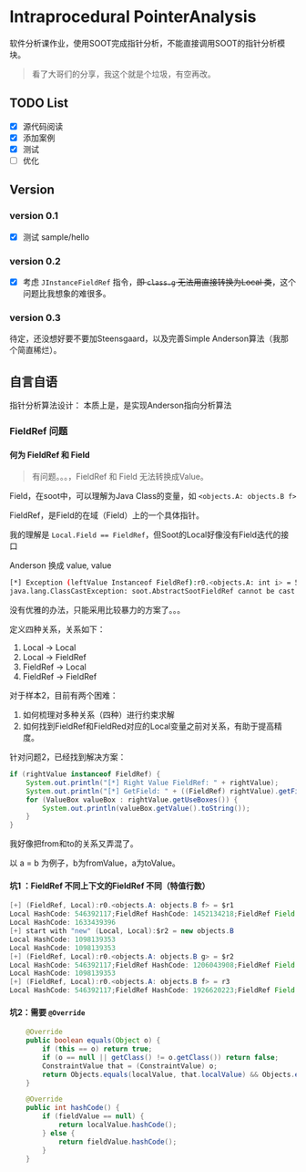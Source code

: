 # Intraprocedural PointerAnalysis
软件分析课作业，使用SOOT完成指针分析，不能直接调用SOOT的指针分析模块。

>看了大哥们的分享，我这个就是个垃圾，有空再改。
> 

## TODO List
- [x] 源代码阅读
- [x] 添加案例
- [x] 测试
- [ ] 优化

## Version
### version 0.1
- [x] 测试 sample/hello

### version 0.2
- [x] 考虑 `JInstanceFieldRef` 指令，~~即 `class.g` 无法用直接转换为Local 类~~，这个问题比我想象的难很多。

### version 0.3

待定，还没想好要不要加Steensgaard，以及完善Simple Anderson算法（我那个简直稀烂）。

## 自言自语

指针分析算法设计：
本质上是，是实现Anderson指向分析算法

### FieldRef 问题

#### 何为 FieldRef 和 Field
> 有问题。。。，FieldRef 和 Field 无法转换成Value。
>

Field，在soot中，可以理解为Java Class的变量，如 `<objects.A: objects.B f>`

FieldRef，是Field的在域（Field）上的一个具体指针。

我的理解是 `Local.Field == FieldRef`，但Soot的Local好像没有Field迭代的接口

Anderson 换成 value, value


```bash
[*] Exception (leftValue Instanceof FieldRef):r0.<objects.A: int i> = 5
java.lang.ClassCastException: soot.AbstractSootFieldRef cannot be cast to soot.Value
```

没有优雅的办法，只能采用比较暴力的方案了。。。

定义四种关系，关系如下：
1. Local -> Local
2. Local -> FieldRef
3. FieldRef -> Local
4. FieldRef -> FieldRef

对于样本2，目前有两个困难：
1. 如何梳理对多种关系（四种）进行约束求解
2. 如何找到FieldRef和FieldRed对应的Local变量之前对关系，有助于提高精度。 

针对问题2，已经找到解决方案：
```java
if (rightValue instanceof FieldRef) {
    System.out.println("[*] Right Value FieldRef: " + rightValue);
    System.out.println("[*] GetField: " + ((FieldRef) rightValue).getField());
    for (ValueBox valueBox : rightValue.getUseBoxes()) {
        System.out.println(valueBox.getValue().toString());
    }
}
```

我好像把from和to的关系又弄混了。

以 a = b 为例子，b为fromValue，a为toValue。

#### 坑1 ：FieldRef 不同上下文的FieldRef 不同（特值行数）

```java
[+] (FieldRef, Local):r0.<objects.A: objects.B f> = $r1
Local HashCode: 546392117;FieldRef HashCode: 1452134218;FieldRef Field HashCode: 1267338499
Local HashCode: 1633439396
[+] start with "new" (Local, Local):$r2 = new objects.B
Local HashCode: 1098139353
Local HashCode: 1098139353
[+] (FieldRef, Local):r0.<objects.A: objects.B g> = $r2
Local HashCode: 546392117;FieldRef HashCode: 1206043908;FieldRef Field HashCode: 1425241044
Local HashCode: 1098139353
[+] (FieldRef, Local):r0.<objects.A: objects.B f> = r3
Local HashCode: 546392117;FieldRef HashCode: 1926620223;FieldRef Field HashCode: 1267338499
```



#### 坑2：需要 `@Override`

```java
    @Override
    public boolean equals(Object o) {
        if (this == o) return true;
        if (o == null || getClass() != o.getClass()) return false;
        ConstraintValue that = (ConstraintValue) o;
        return Objects.equals(localValue, that.localValue) && Objects.equals(fieldValue, that.fieldValue);
    }

    @Override
    public int hashCode() {
        if (fieldValue == null) {
            return localValue.hashCode();
        } else {
            return fieldValue.hashCode();
        }
    }
```





